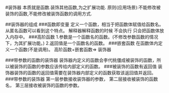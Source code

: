 #装饰器
本质就是函数.装饰其他函数,为之扩展功能.
原则(应用场景):不能修改被装饰的函数,不能修改被装饰函数的调用方式.

##装饰器的组成
###函数即变量
定义一个函数，相当于把函数体赋值给函数名。从匿名函数可以看到这个特点。
解释器解释函数的时候 不会执行 只会把函数体放入内存中。
###高阶函数
1.参数是一个函数名的函数。(不修改参数函数的情况下，为其扩展功能。)
2.返回值是一个函数名的函数。
###嵌套函数
在函数体内定义一个函数(不是调用)。
高阶函数+嵌套函数=> 装饰器

###带参数的函数的装饰器
装饰器内定义的函数会李代桃僵成被装饰的函数，所以被装饰的函数的参数应该传给内部定义的函数。
###被装饰的函数有返回值
装饰器装饰的函数的返回值需要在装饰器内部定义的函数获取该返回值并返回。
###带参数的装饰器
第一层参数接收装饰器的参数，
第二层接收被装饰的函数名，
第三层接收被装饰的函数的参数。
